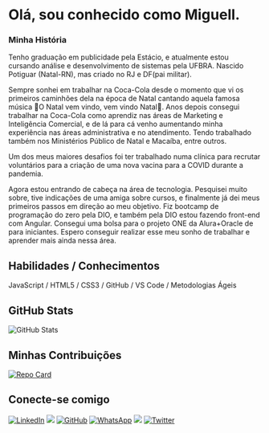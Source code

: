 # Olá, sou conhecido como Miguell.
### Minha História
Tenho graduação em publicidade pela Estácio, e atualmente estou cursando análise e desenvolvimento de sistemas pela UFBRA. Nascido Potiguar (Natal-RN), mas criado no RJ e DF(pai militar).

Sempre sonhei em trabalhar na Coca-Cola desde o momento que vi os primeiros caminhões dela na época de Natal cantando aquela famosa música 🎵O Natal vem vindo, vem vindo Natal🎵. Anos depois consegui trabalhar na Coca-Cola como aprendiz nas áreas de Marketing e Inteligência Comercial, e de lá para cá venho aumentando minha experiência nas áreas administrativa e no atendimento. Tendo trabalhado também nos Ministérios Público de Natal e Macaíba, entre outros.

Um dos meus maiores desafios foi ter trabalhado numa clínica para recrutar voluntários para a criação de uma nova vacina para a COVID durante a pandemia.

Agora estou entrando de cabeça na área de tecnologia. Pesquisei muito sobre, tive indicações de uma amiga sobre cursos, e finalmente já dei meus primeiros passos em direção ao meu objetivo. Fiz bootcamp de programação do zero pela DIO, e também pela DIO estou fazendo front-end com Angular. Consegui uma bolsa para o projeto ONE da Alura+Oracle de para iniciantes. Espero conseguir realizar esse meu sonho de trabalhar e aprender mais ainda nessa área.

## Habilidades / Conhecimentos
JavaScript / HTML5 / CSS3 / GitHub / VS Code / Metodologias Ágeis

## GitHub Stats
![GitHub Stats](https://github-readme-stats.vercel.app/api?username=miguellcapistrano&theme=transparent&bg_color=20B2AA&border_color=DCDCDC&show_icons=true&icon_color=FFA500&title_color=FFF&text_color=FFF&hide_title=true)

## Minhas Contribuições
[![Repo Card](https://github-readme-stats.vercel.app/api/pin/?username=miguellcapistrano&repo=dio-lab-open-source&bg_color=20B2AA&&border_color=DCDCDC&show_icons=true&icon_color=FFA500&title_color=FFF&text_color=FFF)](https://github.com/miguellcapistrano/dio-lab-open-source)

## Conecte-se comigo
[![LinkedIn](https://img.shields.io/badge/LinkedIn-FFF?style=for-the-badge&logo=linkedin&logoColor=0E76A8)](https://www.linkedin.com/in/miguell-capistrano/)
<a href="https://www.instagram.com/miguellcapistrano" target="_blank"><img src="https://img.shields.io/badge/-Instagram-%23E4405F?style=for-the-badge&logo=instagram&logoColor=white" target="_blank"></a> 
[![GitHub](https://img.shields.io/badge/GitHbt-000?style=for-the-badge&logo=github&logoColor=white)](https://github.com/miguellcapistrano)
[![WhatsApp](https://img.shields.io/badge/WhatsApp-25D366?style=for-the-badge&logo=whatsapp&logoColor=white)](https://wa.me/5584994818806)
<a href="mailto:luizmiguell9322@gmail.com"><img src="https://img.shields.io/badge/Gmail-D14836?style=for-the-badge&logo=gmail&logoColor=white" target="_blank"></a>
[![Twitter](https://img.shields.io/badge/Twitter-049?style=for-the-badge&logo=twitter)](https://twitter.com/miguellcom2eli)

